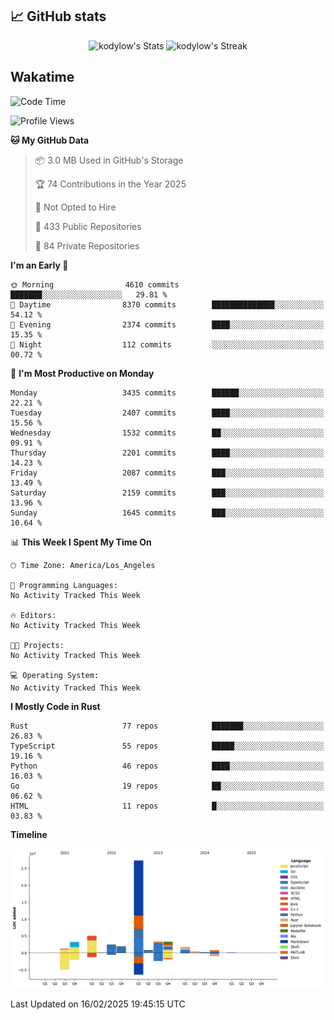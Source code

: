 ## 📈 GitHub stats
<!--START_SECTION:github-->
<div class="badges-githubstats">
  <p align="center">
    <img src="https://github-readme-stats.vercel.app/api?username=kodylow&theme=tokyonight&show_icons=true&hide_border=true&count_private=true" alt="kodylow's Stats" height="165">
    <img src="https://github-readme-streak-stats.herokuapp.com/?user=kodylow&theme=tokyonight&hide_border=true" alt="kodylow's Streak" height="165">
  </p>
</div>
<!--END_SECTION:github-->

## Wakatime 
<!--START_SECTION:waka-->
![Code Time](http://img.shields.io/badge/Code%20Time-1%2C294%20hrs%2031%20mins-blue)

![Profile Views](http://img.shields.io/badge/Profile%20Views-4-blue)

**🐱 My GitHub Data** 

> 📦 3.0 MB Used in GitHub's Storage 
 > 
> 🏆 74 Contributions in the Year 2025
 > 
> 🚫 Not Opted to Hire
 > 
> 📜 433 Public Repositories 
 > 
> 🔑 84 Private Repositories 
 > 
**I'm an Early 🐤** 

```text
🌞 Morning                4610 commits        ███████░░░░░░░░░░░░░░░░░░   29.81 % 
🌆 Daytime                8370 commits        ██████████████░░░░░░░░░░░   54.12 % 
🌃 Evening                2374 commits        ████░░░░░░░░░░░░░░░░░░░░░   15.35 % 
🌙 Night                  112 commits         ░░░░░░░░░░░░░░░░░░░░░░░░░   00.72 % 
```
📅 **I'm Most Productive on Monday** 

```text
Monday                   3435 commits        ██████░░░░░░░░░░░░░░░░░░░   22.21 % 
Tuesday                  2407 commits        ████░░░░░░░░░░░░░░░░░░░░░   15.56 % 
Wednesday                1532 commits        ██░░░░░░░░░░░░░░░░░░░░░░░   09.91 % 
Thursday                 2201 commits        ████░░░░░░░░░░░░░░░░░░░░░   14.23 % 
Friday                   2087 commits        ███░░░░░░░░░░░░░░░░░░░░░░   13.49 % 
Saturday                 2159 commits        ███░░░░░░░░░░░░░░░░░░░░░░   13.96 % 
Sunday                   1645 commits        ███░░░░░░░░░░░░░░░░░░░░░░   10.64 % 
```


📊 **This Week I Spent My Time On** 

```text
🕑︎ Time Zone: America/Los_Angeles

💬 Programming Languages: 
No Activity Tracked This Week

🔥 Editors: 
No Activity Tracked This Week

🐱‍💻 Projects: 
No Activity Tracked This Week

💻 Operating System: 
No Activity Tracked This Week
```

**I Mostly Code in Rust** 

```text
Rust                     77 repos            ███████░░░░░░░░░░░░░░░░░░   26.83 % 
TypeScript               55 repos            █████░░░░░░░░░░░░░░░░░░░░   19.16 % 
Python                   46 repos            ████░░░░░░░░░░░░░░░░░░░░░   16.03 % 
Go                       19 repos            ██░░░░░░░░░░░░░░░░░░░░░░░   06.62 % 
HTML                     11 repos            █░░░░░░░░░░░░░░░░░░░░░░░░   03.83 % 
```



**Timeline**

![Lines of Code chart](https://raw.githubusercontent.com/Kodylow/Kodylow/master/assets/bar_graph.png)


 Last Updated on 16/02/2025 19:45:15 UTC
<!--END_SECTION:waka-->

